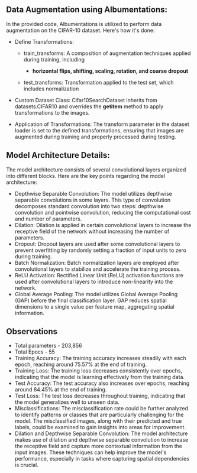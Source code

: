 ## Data Augmentation using Albumentations:
In the provided code, Albumentations is utilized to perform data augmentation on the CIFAR-10 dataset. Here's how it's done:

- Define Transformations:
  - train_transforms: A composition of augmentation techniques applied during training, including
    - **horizontal flips, shifting, scaling, rotation, and coarse dropout**
      
  - test_transforms: Transformation applied to the test set, which includes normalization
    
- Custom Dataset Class: Cifar10SearchDataset inherits from datasets.CIFAR10 and overrides the __getitem__ method to apply transformations to the images.

- Application of Transformations: The transform parameter in the dataset loader is set to the defined transformations, ensuring that images are augmented during training and properly processed during testing.

## Model Architecture Details:
The model architecture consists of several convolutional layers organized into different blocks. Here are the key points regarding the model architecture:

- Depthwise Separable Convolution: The model utilizes depthwise separable convolutions in some layers. This type of convolution decomposes standard convolution into two steps: depthwise convolution and pointwise convolution, reducing the computational cost and number of parameters.
- Dilation: Dilation is applied in certain convolutional layers to increase the receptive field of the network without increasing the number of parameters.
- Dropout: Dropout layers are used after some convolutional layers to prevent overfitting by randomly setting a fraction of input units to zero during training.
- Batch Normalization: Batch normalization layers are employed after convolutional layers to stabilize and accelerate the training process.
- ReLU Activation: Rectified Linear Unit (ReLU) activation functions are used after convolutional layers to introduce non-linearity into the network.
- Global Average Pooling: The model utilizes Global Average Pooling (GAP) before the final classification layer. GAP reduces spatial dimensions to a single value per feature map, aggregating spatial information.

## Observations

- Total parameters - 203,856
- Total Epocs - 55
- Training Accuracy: The training accuracy increases steadily with each epoch, reaching around 75.57% at the end of training.
- Training Loss: The training loss decreases consistently over epochs, indicating that the model is learning effectively from the training data.
- Test Accuracy: The test accuracy also increases over epochs, reaching around 84.45% at the end of training.
- Test Loss: The test loss decreases throughout training, indicating that the model generalizes well to unseen data.
- Misclassifications: The misclassification rate could be further analyzed to identify patterns or classes that are particularly challenging for the model. The misclassified images, along with their predicted and true labels, could be examined to gain insights into areas for improvement.
- Dilation and Depthwise Separable Convolution: The model architecture makes use of dilation and depthwise separable convolution to increase the receptive field and capture more contextual information from the input images. These techniques can help improve the model's performance, especially in tasks where capturing spatial dependencies is crucial.

